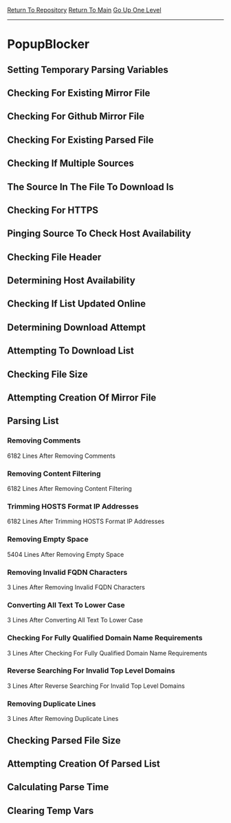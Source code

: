 [Return To Repository](https://github.com/deathbybandaid/piholeparser/)
[Return To Main](https://github.com/deathbybandaid/piholeparser/blob/master/RecentRunLogs/Mainlog.md)
[Go Up One Level](https://github.com/deathbybandaid/piholeparser/blob/master/RecentRunLogs/TopLevelScripts/30-Processing-External-Blacklists.md)
____________________________________
# PopupBlocker
## Setting Temporary Parsing Variables
## Checking For Existing Mirror File
## Checking For Github Mirror File
## Checking For Existing Parsed File
## Checking If Multiple Sources
## The Source In The File To Download Is
## Checking For HTTPS
## Pinging Source To Check Host Availability
## Checking File Header
## Determining Host Availability
## Checking If List Updated Online
## Determining Download Attempt
## Attempting To Download List
## Checking File Size
## Attempting Creation Of Mirror File
## Parsing List
### Removing Comments
6182 Lines After Removing Comments
### Removing Content Filtering
6182 Lines After Removing Content Filtering
### Trimming HOSTS Format IP Addresses
6182 Lines After Trimming HOSTS Format IP Addresses
### Removing Empty Space
5404 Lines After Removing Empty Space
### Removing Invalid FQDN Characters
3 Lines After Removing Invalid FQDN Characters
### Converting All Text To Lower Case
3 Lines After Converting All Text To Lower Case
### Checking For Fully Qualified Domain Name Requirements
3 Lines After Checking For Fully Qualified Domain Name Requirements
### Reverse Searching For Invalid Top Level Domains
3 Lines After Reverse Searching For Invalid Top Level Domains
### Removing Duplicate Lines
3 Lines After Removing Duplicate Lines
## Checking Parsed File Size
## Attempting Creation Of Parsed List
## Calculating Parse Time
## Clearing Temp Vars
